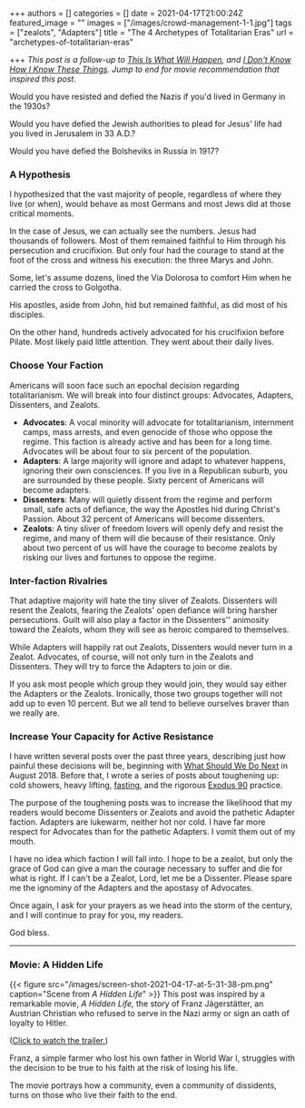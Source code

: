 +++
authors = []
categories = []
date = 2021-04-17T21:00:24Z
featured_image = ""
images = ["/images/crowd-management-1-1.jpg"]
tags = ["zealots", "Adapters"]
title = "The 4 Archetypes of Totalitarian Eras"
url = "archetypes-of-totalitarian-eras"

+++
_This post is a follow-up to_ [_This Is What Will Happen_](https://www.hennessysview.com/this-is-what-will-happen/)_,_ _and_ [_I Don't Know How I Know These Things_](https://www.hennessysview.com/i-dont-know/)_. Jump to end for movie recommendation that inspired this post._

Would you have resisted and defied the Nazis if you'd lived in Germany in the 1930s?

Would you have defied the Jewish authorities to plead for Jesus' life had you lived in Jerusalem in 33 A.D.?

Would you have defied the Bolsheviks in Russia in 1917?

### A Hypothesis

I hypothesized that the vast majority of people, regardless of where they live (or when), would behave as most Germans and most Jews did at those critical moments.

In the case of Jesus, we can actually see the numbers. Jesus had thousands of followers. Most of them remained faithful to Him through his persecution and crucifixion. But only four had the courage to stand at the foot of the cross and witness his execution: the three Marys and John.

Some, let's assume dozens, lined the Via Dolorosa to comfort Him when he carried the cross to Golgotha.

His apostles, aside from John, hid but remained faithful, as did most of his disciples.

On the other hand, hundreds actively advocated for his crucifixion before Pilate. Most likely paid little attention. They went about their daily lives.

### Choose Your Faction

Americans will soon face such an epochal decision regarding totalitarianism. We will break into four distinct groups: Advocates, Adapters, Dissenters, and Zealots.

* **Advocates**: A vocal minority will advocate for totalitarianism, internment camps, mass arrests, and even genocide of those who oppose the regime. This faction is already active and has been for a long time. Advocates will be about four to six percent of the population.
* **Adapters**: A large majority will ignore and adapt to whatever happens, ignoring their own consciences. If you live in a Republican suburb, you are surrounded by these people. Sixty percent of Americans will become adapters.
* **Dissenters**: Many will quietly dissent from the regime and perform small, safe acts of defiance, the way the Apostles hid during Christ's Passion. About 32 percent of Americans will become dissenters.
* **Zealots**: A tiny sliver of freedom lovers will openly defy and resist the regime, and many of them will die because of their resistance. Only about two percent of us will have the courage to become zealots by risking our lives and fortunes to oppose the regime.

### Inter-faction Rivalries

That adaptive majority will hate the tiny sliver of Zealots. Dissenters will resent the Zealots, fearing the Zealots' open defiance will bring harsher persecutions. Guilt will also play a factor in the Dissenters'' animosity toward the Zealots, whom they will see as heroic compared to themselves.

While Adapters will happily rat out Zealots, Dissenters would never turn in a Zealot. Advocates, of course, will not only turn in the Zealots and Dissenters. They will try to force the Adapters to join or die.

If you ask most people which group they would join, they would say either the Adapters or the Zealots. Ironically, those two groups together will not add up to even 10 percent. But we all tend to believe ourselves braver than we really are.

### Increase Your Capacity for Active Resistance

I have written several posts over the past three years, describing just how painful these decisions will be, beginning with [What Should We Do Next](https://www.hennessysview.com/2018/08/10/what-should-we-do-next/) in August 2018. Before that, I wrote a series of posts about toughening up: cold showers, heavy lifting, [fasting](https://www.hennessysview.com/2017/01/29/how-to-hold-your-breath-for-3-minutes/), and the rigorous [Exodus 90](https://www.hennessysview.com/post/2019/cold-showers-and-confession/) practice.

The purpose of the toughening posts was to increase the likelihood that my readers would become Dissenters or Zealots and avoid the pathetic Adapter faction. Adapters are lukewarm, neither hot nor cold. I have far more respect for Advocates than for the pathetic Adapters. I vomit them out of my mouth.

I have no idea which faction I will fall into. I hope to be a zealot, but only the grace of God can give a man the courage necessary to suffer and die for what is right. If I can't be a Zealot, Lord, let me be a Dissenter. Please spare me the ignominy of the Adapters and the apostasy of Advocates.

Once again, I ask for your prayers as we head into the storm of the century, and I will continue to pray for you, my readers.

God bless.

***

### Movie: A Hidden Life

{{< figure src="/images/screen-shot-2021-04-17-at-5-31-38-pm.png" caption="Scene from _A Hidden Life_" >}} This post was inspired by a remarkable movie, _A Hidden Life,_ the story of Franz Jägerstätter, an Austrian Christian who refused to serve in the Nazi army or sign an oath of loyalty to Hitler.

([Click to watch the trailer.](https://www.imdb.com/video/vi4230135577?))

Franz, a simple farmer who lost his own father in World War I, struggles with the decision to be true to his faith at the risk of losing his life.

The movie portrays how a community, even a community of dissidents, turns on those who live their faith to the end.